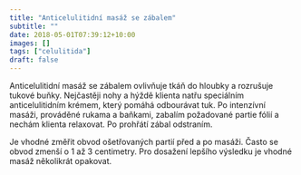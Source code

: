 ```yaml
---
title: "Anticelulitidní masáž se zábalem"
subtitle: ""
date: 2018-05-01T07:39:12+10:00
images: []
tags: ["celulitida"]
draft: false
---
```

Anticelulitidní masáž se zábalem ovlivňuje tkáň do hloubky a rozrušuje tukové buňky. Nejčastěji nohy a hýždě klienta natřu speciálním anticelulitidním krémem, který pomáhá odbourávat tuk. Po intenzívní masáži, prováděné rukama a baňkami, zabalím požadované partie fólií a nechám klienta relaxovat. Po prohřátí zábal odstraním. 

Je vhodné změřit obvod ošetřovaných partií před a po masáži. Často se obvod zmenší o 1 až 3 centimetry. Pro dosažení lepšího výsledku je vhodné masáž několikrát opakovat. 
